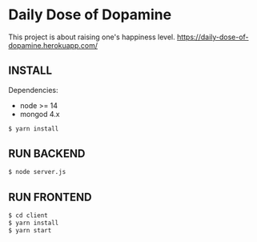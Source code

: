 # Daily Dose of Dopamine

This project is about raising one's happiness level.
https://daily-dose-of-dopamine.herokuapp.com/

## INSTALL

Dependencies:

- node >= 14
- mongod 4.x

```sh
$ yarn install
```

## RUN BACKEND

```sh
$ node server.js
```

## RUN FRONTEND

```sh
$ cd client
$ yarn install
$ yarn start
```
